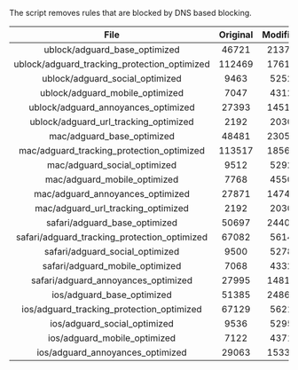 The script removes rules that are blocked by DNS based blocking.


| File | Original | Modified |
|:----:|:-----:|:-----:|
| ublock/adguard_base_optimized | 46721 | 21373 |
| ublock/adguard_tracking_protection_optimized | 112469 | 17611 |
| ublock/adguard_social_optimized | 9463 | 5252 |
| ublock/adguard_mobile_optimized | 7047 | 4312 |
| ublock/adguard_annoyances_optimized | 27393 | 14510 |
| ublock/adguard_url_tracking_optimized | 2192 | 2030 |
| mac/adguard_base_optimized | 48481 | 23055 |
| mac/adguard_tracking_protection_optimized | 113517 | 18562 |
| mac/adguard_social_optimized | 9512 | 5292 |
| mac/adguard_mobile_optimized | 7768 | 4550 |
| mac/adguard_annoyances_optimized | 27871 | 14742 |
| mac/adguard_url_tracking_optimized | 2192 | 2030 |
| safari/adguard_base_optimized | 50697 | 24407 |
| safari/adguard_tracking_protection_optimized | 67082 | 5614 |
| safari/adguard_social_optimized | 9500 | 5278 |
| safari/adguard_mobile_optimized | 7068 | 4332 |
| safari/adguard_annoyances_optimized | 27995 | 14817 |
| ios/adguard_base_optimized | 51385 | 24867 |
| ios/adguard_tracking_protection_optimized | 67129 | 5621 |
| ios/adguard_social_optimized | 9536 | 5295 |
| ios/adguard_mobile_optimized | 7122 | 4371 |
| ios/adguard_annoyances_optimized | 29063 | 15335 |